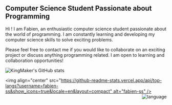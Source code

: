 
<div width=100% height=100% style="background-image: url('https://www.crossed-flag-pins.com/animated-flag-gif/gifs/Madagascar_240-animated-flag-gifs.gif'); align-items: center;">
  
## Computer Science Student Passionate about Programming
Hi ! I am Fabien, an enthusiastic computer science student passionate about the world of programming. I am constantly learning and developing my computer science skills to solve exciting problems.

Please feel free to contact me if you would like to collaborate on an exciting project or discuss anything programming related. I am open to learning and collaboration opportunities!

![KingMaker's GitHub stats](https://github-readme-stats.vercel.app/api?username=fabien-ss&show_icons=true&theme=transparent)

<img align="center" src="https://github-readme-stats.vercel.app/api/top-langs?username=fabien-ss&show_icons=true&locale=en&layout=compact" alt="fabien-ss" />
<img align="right" src="https://github-profile-summary-cards.vercel.app/api/cards/repos-per-language?username=fabien-ss&theme=2077" alt="language" />
 
</div>


